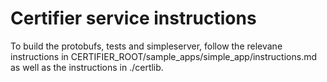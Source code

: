 # Certifier service instructions

To build the protobufs, tests and simpleserver, follow the relevane instructions in
CERTIFIER_ROOT/sample_apps/simple_app/instructions.md as well as the instructions in
./certlib.

